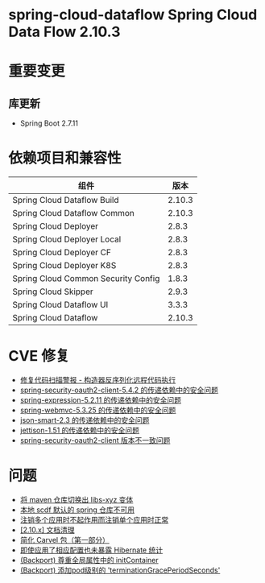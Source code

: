 # spring-cloud-dataflow Spring Cloud Data Flow 2.10.3
# 重要变更

## 库更新

- Spring Boot 2.7.11

# 依赖项目和兼容性

| 组件                               | 版本    |
|------------------------------------|---------|
| Spring Cloud Dataflow Build        | 2.10.3  |
| Spring Cloud Dataflow Common       | 2.10.3  |
| Spring Cloud Deployer              | 2.8.3   |
| Spring Cloud Deployer Local        | 2.8.3   |
| Spring Cloud Deployer CF           | 2.8.3   |
| Spring Cloud Deployer K8S          | 2.8.3   |
| Spring Cloud Common Security Config | 1.8.3   |
| Spring Cloud Skipper               | 2.9.3   |
| Spring Cloud Dataflow UI           | 3.3.3   |
| Spring Cloud Dataflow              | 2.10.3  |

# CVE 修复

- [修复代码扫描警报 - 构造器反序列化远程代码执行](https://github.com/spring-cloud/spring-cloud-dataflow/issues/5329)
- [spring-security-oauth2-client-5.4.2 的传递依赖中的安全问题](https://github.com/spring-cloud/spring-cloud-dataflow/issues/5303)
- [spring-expression-5.2.11 的传递依赖中的安全问题](https://github.com/spring-cloud/spring-cloud-dataflow/issues/5302)
- [spring-webmvc-5.3.25 的传递依赖中的安全问题](https://github.com/spring-cloud/spring-cloud-dataflow/issues/5301)
- [json-smart-2.3 的传递依赖中的安全问题](https://github.com/spring-cloud/spring-cloud-dataflow/issues/5300)
- [jettison-1.51 的传递依赖中的安全问题](https://github.com/spring-cloud/spring-cloud-dataflow/issues/5299)
- [spring-security-oauth2-client 版本不一致问题](https://github.com/spring-cloud/spring-cloud-dataflow/issues/5248)

# 问题

- [将 maven 仓库切换出 libs-xyz 变体](https://github.com/spring-cloud/spring-cloud-dataflow/issues/5325)
- [本地 scdf 默认的 spring 仓库不可用](https://github.com/spring-cloud/spring-cloud-dataflow/issues/5321)
- [注销多个应用时不起作用而注销单个应用时正常](https://github.com/spring-cloud/spring-cloud-dataflow/issues/5317)
- [[2.10.x] 文档清理](https://github.com/spring-cloud/spring-cloud-dataflow/issues/5297)
- [简化 Carvel 包（第一部分）](https://github.com/spring-cloud/spring-cloud-dataflow/issues/5252)
- [即使应用了相应配置也未暴露 Hibernate 统计](https://github.com/spring-cloud/spring-cloud-dataflow/issues/4791)
- [(Backport) 尊重全局属性中的 initContainer](https://github.com/spring-cloud/spring-cloud-deployer/pull/381)
- [(Backport) 添加pod级别的 'terminationGracePeriodSeconds'](https://github.com/spring-cloud/spring-cloud-deployer/issues/386)